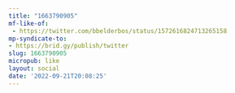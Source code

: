 ```yaml
---
title: "1663790905"
mf-like-of:
 - https://twitter.com/bbelderbos/status/1572616824713265158
mp-syndicate-to:
- https://brid.gy/publish/twitter
slug: 1663790905
micropub: like
layout: social
date: '2022-09-21T20:08:25'
---
```

